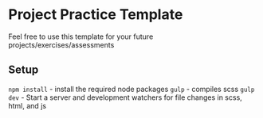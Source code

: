 # Project Practice Template

Feel free to use this template for your future projects/exercises/assessments


## Setup

`npm install` - install the required node packages
`gulp` - compiles scss 
`gulp dev` - Start a server and development watchers for file changes in scss, html, and js